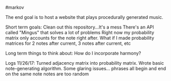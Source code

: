 #markov

The end goal is to host a website that plays procedurally generated music.

Short term goals:
Clean out this repository...It's a mess
There's an API called "Mingus" that solves a lot of problems
Right now my probability matrix only accounts for the note right after.
  What if I made probability matrices for 2 notes after current, 3 notes after current, etc
  

Long term things to think about:
  How do I incorporate harmony?
  


Logs
11/26/17: Turned adjacency matrix into probability matrix. Wrote basic note-generating algorithm. 
   Some glaring issues...
      phrases all begin and end on the same note
      notes are too random
